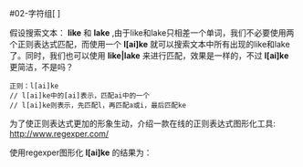 #02-字符组[ ]

假设搜索文本： **like** 和 **lake** ,由于like和lake只相差一个单词，我们不必要使用两个正则表达式匹配，而使用一个
 **l[ai]ke** 就可以搜索文本中所有出现的like和lake了。同时，我们也可以使用 **like|lake** 来进行匹配，效果是一样的，不过
 **l[ai]ke** 更简洁，不是吗？
 
    正则：l[ai]ke
    // l[ai]ke中的[ai]表示，匹配ai中的一个
    // l[ai]ke则表示，先匹配l，再匹配a或i，最后匹配ke
  
为了使正则表达式更加的形象生动，介绍一款在线的正则表达式图形化工具: http://www.regexper.com/

使用regexper图形化 **l[ai]ke** 的结果为：
[](images\02-01.jpg)
